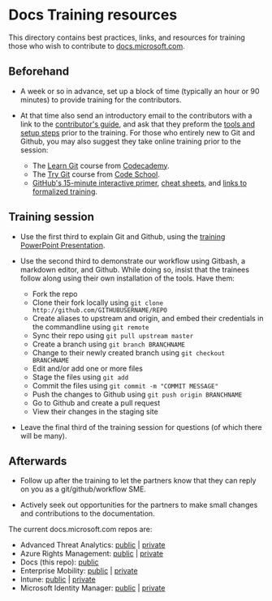 # Docs Training resources

This directory contains best practices, links, and resources for training those who wish to contribute to [docs.microsoft.com](docs.microsoft.com).

## Beforehand

* A week or so in advance, set up a block of time (typically an hour or 90 minutes) to provide training for the contributors.

* At that time also send an introductory email to the contributors with a link to the [contributor's guide](https://github.com/Microsoft/Docs/tree/master/ContributorGuide), and ask that they preform the [tools and setup steps](https://github.com/Microsoft/Docs/blob/master/ContributorGuide/tools-and-setup.md) prior to the training. For those who entirely new to Git and Github, you may also suggest they take online training prior to the session:
   * The [Learn Git](https://www.codecademy.com/learn/learn-git) course from [Codecademy](https://www.codecademy.com).
   * The [Try Git](https://www.codeschool.com/courses/try-git) course from [Code School](https://www.codeschool.com]).
   * [GitHub's 15-minute interactive primer](https://try.github.io/), [cheat sheets](https://training.github.com/kit/), and [links to formalized training](https://services.github.com/).

## Training session

* Use the first third to explain Git and Github, using the [training PowerPoint Presentation](git-github-workflow-training.pptx).

* Use the second third to demonstrate our workflow using Gitbash, a markdown editor, and Github. While doing so, insist that the trainees follow along using their own installation of the tools. Have them:
   * Fork the repo
   * Clone their fork locally using `git clone http://github.com/GITHUBUSERNAME/REPO`
   * Create aliases to upstream and origin, and embed their credentials in the commandline using `git remote`
   * Sync their repo using `git pull upstream master`
   * Create a branch using `git branch BRANCHNAME` 
   * Change to their newly created branch using `git checkout BRANCHNAME`
   * Edit and/or add one or more files
   * Stage the files using `git add`
   * Commit the files using `git commit -m "COMMIT MESSAGE"`
   * Push the changes to Github using `git push origin BRANCHNAME`
   * Go to Github and create a pull request
   * View their changes in the staging site

* Leave the final third of the training session for questions (of which there will be many).

## Afterwards

* Follow up after the training to let the partners know that they can reply on you as a git/github/workflow SME.

* Actively seek out opportunities for the partners to make small changes and contributions to the documentation.


The current docs.microsoft.com repos are:

* Advanced Threat Analytics: [public](https://github.com/Microsoft/ATAdocs) | [private](https://github.com/Microsoft/ATAdocs-pr)
* Azure Rights Management: [public](https://github.com/Microsoft/Azure-RMSDocs) | [private](https://github.com/Microsoft/Azure-RMSDocs-pr)
* Docs (this repo): [public](https://github.com/Microsoft/Docs)
* Enterprise Mobility: [public](https://github.com/Microsoft/EMDocs) | [private](https://github.com/Microsoft/EMDocs-pr)
* Intune: [public](https://github.com/Microsoft/IntuneDocs) | [private](https://github.com/Microsoft/IntuneDocs-pr)
* Microsoft Identity Manager: [public](https://github.com/Microsoft/MIMDocs) | [private](https://github.com/Microsoft/MIMDocs-pr)
